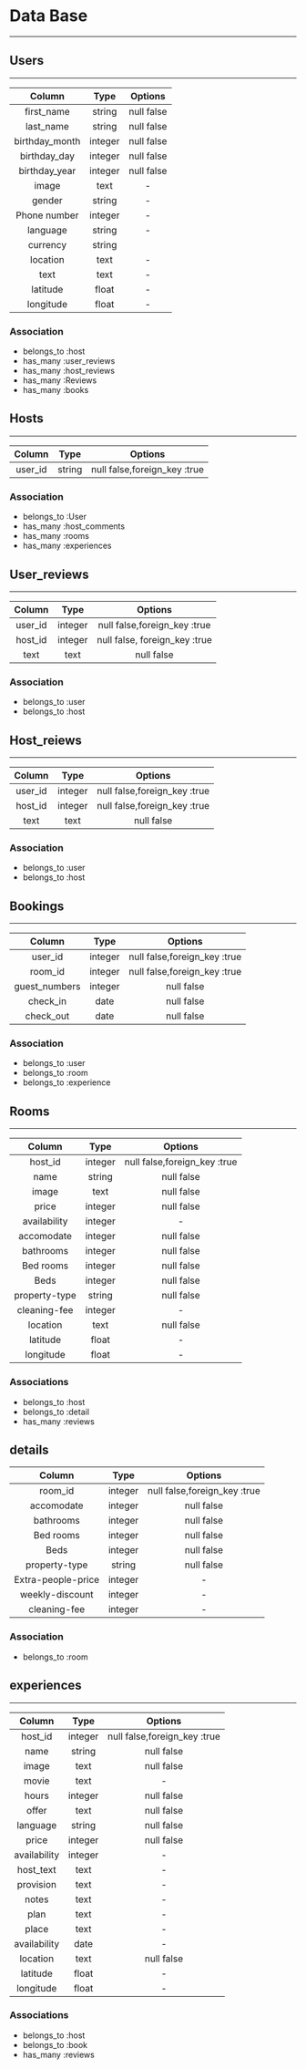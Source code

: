 # Data Base

---
## Users
---
|Column  | Type  |Options|
|:----:  |:----: |:-----:|
|first_name|string |null false|
|last_name|string |null false|
|birthday_month|integer|null false|
|birthday_day|integer|null false|
|birthday_year|integer|null false|
|image|text |-|
|gender|string|-|
|Phone number|integer|-|
|language|string|-|
|currency|string||
|location|text|-|
|text|text|-|
|latitude |float |-|
|longitude|float|-|

### Association
 - belongs_to :host
 - has_many :user_reviews
 - has_many :host_reviews
 - has_many :Reviews
 - has_many :books
 
## Hosts
 ---
|Column  | Type  |Options|
|:----:  |:----: |:-----:|
|user_id  |string |null false,foreign_key :true|

### Association
- belongs_to :User
- has_many :host_comments
- has_many :rooms
- has_many :experiences

## User_reviews
---
|Column  | Type  |Options|
|:----:  |:----: |:-----:|
|user_id  |integer |null false,foreign_key :true|
|host_id  |integer |null false, foreign_key :true|
|text     |text    |null false|


### Association
- belongs_to :user
- belongs_to :host

## Host_reiews
---
|Column  | Type  |Options|
|:----:  |:----: |:-----:|
|user_id |integer |null false,foreign_key :true|
|host_id |integer |null false,foreign_key :true|
|text    |text    |null false|

### Association
- belongs_to :user
- belongs_to :host

## Bookings
---
|Column  | Type  |Options|
|:----:  |:----: |:-----:|
|user_id |integer |null false,foreign_key :true|
|room_id |integer |null false,foreign_key :true|
|guest_numbers|integer|null false|
|check_in|date    |null false|
|check_out|date   |null false|

### Association
- belongs_to :user
- belongs_to :room
- belongs_to :experience


## Rooms
---
|Column  | Type  |Options|
|:----:  |:----: |:-----:|
|host_id |integer |null false,foreign_key :true|
|name|string|null false|
|image|text|null false|
|price|integer|null false|
|availability|integer|-|
|accomodate|integer|null false|
|bathrooms|integer|null false|
|Bed rooms|integer|null false|
|Beds     |integer|null false|
|property-type|string|null false|
|cleaning-fee|integer|-|
|location|text|null false|
|latitude |float |-|
|longitude|float|-|

### Associations
- belongs_to :host
- belongs_to :detail
- has_many :reviews

## details
|Column  | Type  |Options|
|:----:  |:----: |:-----:|
|room_id |integer |null false,foreign_key :true|
|accomodate|integer|null false|
|bathrooms|integer|null false|
|Bed rooms|integer|null false|
|Beds     |integer|null false|
|property-type|string|null false|
|Extra-people-price|integer|-|
|weekly-discount|integer|-|
|cleaning-fee|integer|-|

### Association
- belongs_to :room


## experiences
---
|Column  | Type  |Options|
|:----:  |:----: |:-----:|
|host_id |integer |null false,foreign_key :true|
|name|string|null false|
|image|text|null false|
|movie|text|-|
|hours|integer|null false|
|offer|text|null false|
|language|string|null false|
|price|integer|null false|
|availability|integer|-|
|host_text|text|-|
|provision|text|-|
|notes|text|-|
|plan|text|-|
|place|text|-|
|availability|date|-|
|location|text|null false|
|latitude |float |-|
|longitude|float|-|

### Associations
- belongs_to :host
- belongs_to :book
- has_many :reviews
